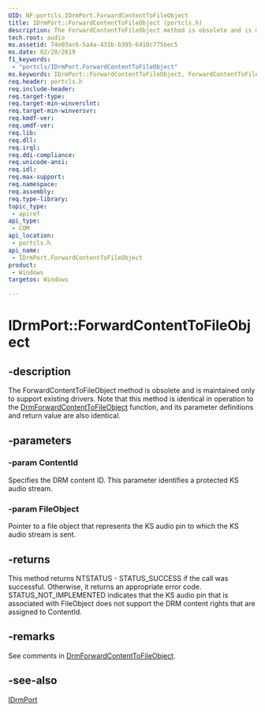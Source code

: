 ```yaml
---
UID: NF:portcls.IDrmPort.ForwardContentToFileObject
title: IDrmPort::ForwardContentToFileObject (portcls.h)
description: The ForwardContentToFileObject method is obsolete and is maintained only to support existing drivers. 
tech.root: audio
ms.assetid: 74e03ac6-5a4a-431b-b395-6410c775bec5
ms.date: 02/20/2019
f1_keywords:
 - "portcls/IDrmPort.ForwardContentToFileObject"
ms.keywords: IDrmPort::ForwardContentToFileObject, ForwardContentToFileObject, IDrmPort.ForwardContentToFileObject, IDrmPort::ForwardContentToFileObject, IDrmPort.ForwardContentToFileObject
req.header: portcls.h
req.include-header:
req.target-type:
req.target-min-winverclnt:
req.target-min-winversvr:
req.kmdf-ver:
req.umdf-ver:
req.lib:
req.dll:
req.irql: 
req.ddi-compliance:
req.unicode-ansi:
req.idl:
req.max-support:
req.namespace:
req.assembly:
req.type-library: 
topic_type: 
 - apiref
api_type: 
 - COM
api_location: 
 - portcls.h
api_name: 
 - IDrmPort.ForwardContentToFileObject
product: 
 - Windows
targetos: Windows

---
```


# IDrmPort::ForwardContentToFileObject


## -description

The ForwardContentToFileObject method is obsolete and is maintained only to support existing drivers. Note that this method is identical in operation to the [DrmForwardContentToFileObject](https://docs.microsoft.com/windows-hardware/drivers/ddi/drmk/nf-drmk-drmforwardcontenttofileobject) function, and its parameter definitions and return value are also identical.


## -parameters

### -param ContentId

Specifies the DRM content ID. This parameter identifies a protected KS audio stream.

### -param FileObject

Pointer to a file object that represents the KS audio pin to which the KS audio stream is sent.

## -returns

This method returns NTSTATUS - STATUS_SUCCESS if the call was successful. Otherwise, it returns an appropriate error code. STATUS_NOT_IMPLEMENTED indicates that the KS audio pin that is associated with FileObject does not support the DRM content rights that are assigned to ContentId.
 


## -remarks

See comments in [DrmForwardContentToFileObject](https://docs.microsoft.com/windows-hardware/drivers/ddi/drmk/nf-drmk-drmforwardcontenttofileobject).

## -see-also

[IDrmPort](nn-portcls-idrmport.md)
